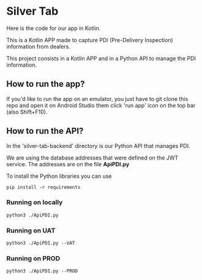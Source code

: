 # Silver Tab

Here is the code for our app in Kotlin.

This is a Kotlin APP made to capture PDI (Pre-Delivery Inspection) information from dealers.

This project consists in a Kotlin APP and in a Python API to manage the PDI information.

## How to run the app?

If you'd like to run the app on an emulator, you just have to git clone this repo and open it on Android Studio them click 'run app' icon on the top bar (also Shift+F10).

## How to run the API?

In the 'silver-tab-backend' directory is our Python API that manages PDI.

We are using the database addresses that were defined on the JWT service.
The addresses are on the file **ApiPDI.py**

To install the Python libraries you can use

```shell
pip install -r requirements
```

### Running on locally

```shell
python3 ./ApiPDI.py
```

### Running on UAT

```shell
python3 ./ApiPDI.py --UAT
```

### Running on PROD

```shell
python3 ./ApiPDI.py --PROD
```
